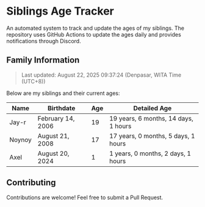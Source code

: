# Siblings Age Tracker

An automated system to track and update the ages of my siblings. The repository uses GitHub Actions to update the ages daily and provides notifications through Discord.

## Family Information

> Last updated: August 22, 2025 09:37:24 (Denpasar, WITA Time (UTC+8))

Below are my siblings and their current ages:

| Name | Birthdate | Age | Detailed Age |
|------|-----------|-----|-------------|
| Jay-r | February 14, 2006 | 19 | 19 years, 6 months, 14 days, 1 hours |
| Noynoy | August 21, 2008 | 17 | 17 years, 0 months, 5 days, 1 hours |
| Axel | August 20, 2024 | 1 | 1 years, 0 months, 2 days, 1 hours |

## Contributing

Contributions are welcome! Feel free to submit a Pull Request.